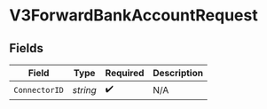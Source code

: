 # V3ForwardBankAccountRequest


## Fields

| Field              | Type               | Required           | Description        |
| ------------------ | ------------------ | ------------------ | ------------------ |
| `ConnectorID`      | *string*           | :heavy_check_mark: | N/A                |